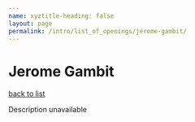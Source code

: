```yaml
---
name: xyztitle-heading: false
layout: page
permalink: /intro/list_of_openings/jerome-gambit/
---
```


# Jerome Gambit

[back to list](../../list_of_openings)

Description unavailable